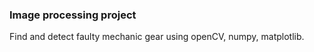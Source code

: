 ### Image processing project  
Find and detect faulty mechanic gear using openCV, numpy, matplotlib.
